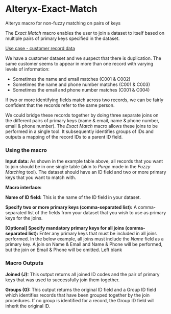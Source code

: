 # Alteryx-Exact-Match
 Alteryx macro for non-fuzzy matching on pairs of keys

The *Exact Match* macro enables the user to join a dataset to itself based on multiple pairs of primary keys specified in the dataset.

[Use case - customer record data](https://www.notion.so/ad4f9efda24d440f8fcebb067e755547)

We have a customer dataset and we suspect that there is duplication. The same customer seems to appear in more than one record with varying levels of information:

- Sometimes the name and email matches (C001 & C002)
- Sometimes the name and phone number matches (C001 & C003)
- Sometimes the email and phone number matches (C001 & C004)

If two or more identifying fields match across two records, we can be fairly confident that the records refer to the same person.

We could bridge these records together by doing three separate joins on the different pairs of primary keys (name & email, name & phone number, email & phone number). The *Exact Match* macro allows these joins to be performed in a single tool. It subsequently identifies groups of IDs and outputs a mapping of the record IDs to a parent ID field.

### Using the macro

**Input data:** As shown in the example table above, all records that you want to join should be in one single table (akin to *Purge* mode in the *Fuzzy Matching* tool). The dataset should have an ID field and two or more primary keys that you want to match with.

**Macro interface:**

**Name of ID field:** This is the name of the ID field in your dataset.

**Specify two or more primary keys (comma-separated list):** A comma-separated list of the fields from your dataset that you wish to use as primary keys for the joins.

**[Optional] Specify mandatory primary keys for all joins (comma-separated list):** Enter any primary keys that must be included in all joins performed. In the below example, all joins must include the *Name* field as a primary key. A join on Name & Email and Name & Phone will be performed, but the join on Email & Phone will be omitted. Left blank

### Macro Outputs

**Joined (J):** This output returns all joined ID codes and the pair of primary keys that was used to successfully join them together. 

**Groups (G):** This output returns the original ID field and a Group ID field which identifies records that have been grouped together by the join procedures. If no group is identified for a record, the Group ID field will inherit the original ID.
